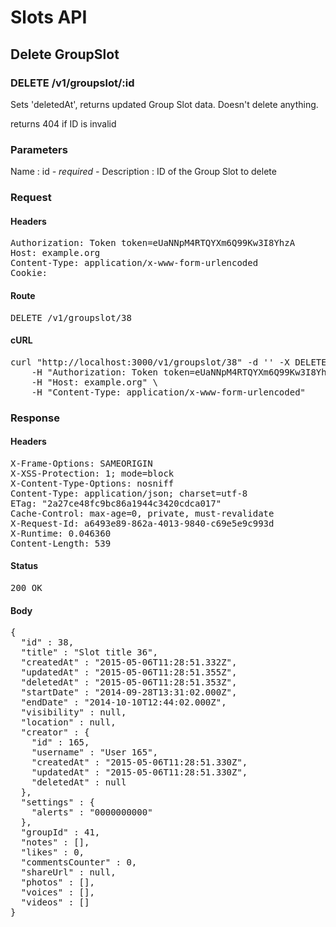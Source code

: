 # Slots API

## Delete GroupSlot

### DELETE /v1/groupslot/:id

Sets &#39;deletedAt&#39;, returns updated Group Slot data. Doesn&#39;t delete anything.

returns 404 if ID is invalid

### Parameters

Name : id *- required -*
Description : ID of the Group Slot to delete

### Request

#### Headers

<pre>Authorization: Token token=eUaNNpM4RTQYXm6Q99Kw3I8YhzA
Host: example.org
Content-Type: application/x-www-form-urlencoded
Cookie: </pre>

#### Route

<pre>DELETE /v1/groupslot/38</pre>

#### cURL

<pre class="request">curl &quot;http://localhost:3000/v1/groupslot/38&quot; -d &#39;&#39; -X DELETE \
	-H &quot;Authorization: Token token=eUaNNpM4RTQYXm6Q99Kw3I8YhzA&quot; \
	-H &quot;Host: example.org&quot; \
	-H &quot;Content-Type: application/x-www-form-urlencoded&quot;</pre>

### Response

#### Headers

<pre>X-Frame-Options: SAMEORIGIN
X-XSS-Protection: 1; mode=block
X-Content-Type-Options: nosniff
Content-Type: application/json; charset=utf-8
ETag: &quot;2a27ce48fc9bc86a1944c3420cdca017&quot;
Cache-Control: max-age=0, private, must-revalidate
X-Request-Id: a6493e89-862a-4013-9840-c69e5e9c993d
X-Runtime: 0.046360
Content-Length: 539</pre>

#### Status

<pre>200 OK</pre>

#### Body

<pre>{
  "id" : 38,
  "title" : "Slot title 36",
  "createdAt" : "2015-05-06T11:28:51.332Z",
  "updatedAt" : "2015-05-06T11:28:51.355Z",
  "deletedAt" : "2015-05-06T11:28:51.353Z",
  "startDate" : "2014-09-28T13:31:02.000Z",
  "endDate" : "2014-10-10T12:44:02.000Z",
  "visibility" : null,
  "location" : null,
  "creator" : {
    "id" : 165,
    "username" : "User 165",
    "createdAt" : "2015-05-06T11:28:51.330Z",
    "updatedAt" : "2015-05-06T11:28:51.330Z",
    "deletedAt" : null
  },
  "settings" : {
    "alerts" : "0000000000"
  },
  "groupId" : 41,
  "notes" : [],
  "likes" : 0,
  "commentsCounter" : 0,
  "shareUrl" : null,
  "photos" : [],
  "voices" : [],
  "videos" : []
}</pre>
